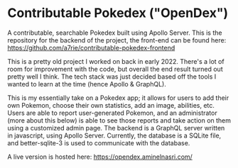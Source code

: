 # Contributable Pokedex ("OpenDex")
A contributable, searchable Pokedex built using Apollo Server. This is the repository for the backend of the project, the front-end can be found here: https://github.com/a7rie/contributable-pokedex-frontend

This is a pretty old project I worked on back in early 2022. There's a lot of room for improvement with the code, but overall the end result turned out pretty well I think. The tech stack was just decided based off the tools I wanted to learn at the time (hence Apollo & GraphQL).

This is my essentially take on a Pokedex app; it allows for users to add their own Pokemon, choose their own statistics, add an image, abilities, etc. Users are able to report user-generated Pokemon, and an administrator (more about this below) is able to see those reports and take action on them using a customized admin page.
The backend is a GraphQL server written in javascript, using Apollo Server. Currently, the database is a SQLite file, and better-sqlite-3 is used to communicate with the database. 


A live version is hosted here: https://opendex.aminelnasri.com/


